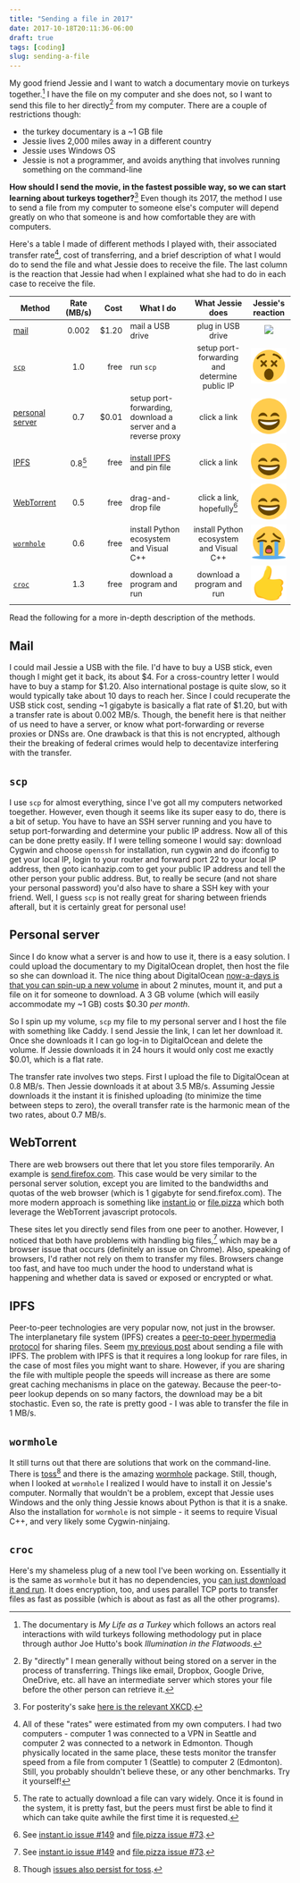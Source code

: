 ```yaml
---
title: "Sending a file in 2017"
date: 2017-10-18T20:11:36-06:00
draft: true
tags: [coding]
slug: sending-a-file
---
```


My good friend Jessie and I want to watch a documentary movie on turkeys together.[^turkey] I have the file on my computer and she does not, so I want to send this file to her directly[^direct] from my computer. There are a couple of restrictions though:

- the turkey documentary is a ~1 GB file
- Jessie lives 2,000 miles away in a different country
- Jessie uses Windows OS
- Jessie is not a programmer, and avoids anything that involves running something on the command-line

**How should I send the movie, in the fastest possible way, so we can start learning about turkeys together?**[^xkcd] Even though its 2017, the method I use to send a file from my computer to someone else's computer will depend greatly on who that someone is and how comfortable they are with computers.

Here's a table I made of different methods I played with, their associated transfer rate[^rates], cost of transferring, and a brief description of what I would do to send the file and what Jessie does to receive the file. The last column is the reaction that Jessie had when I explained what she had to do in each case to receive the file.

| Method     | Rate (MB/s) | Cost       | What I do    | What Jessie does | Jessie's reaction
| ---------- |:-----------:| ----------:|--------------|:----------:|:-----:
| [mail](#mail)  | 0.002    |  $1.20    | mail a USB drive  | plug in USB drive | ![](https://twemoji.maxcdn.com/svg/1f600.svg)
| [`scp`](#scp)         | 1.0         | free    | run `scp`   | setup port-forwarding and determine public IP | ![](/img/1f635.svg)
| [personal server](#personal-server)    | 0.7         | $0.01 | setup port-forwarding, download a server and a reverse proxy | click a link | ![](/img/1f604.svg)
| [IPFS](#ipfs)          | 0.8[^ipfs]   |    free     |  [install IPFS](/ipfs-transfer/) and pin file        | click a link  | ![](/img/1f604.svg)
| [WebTorrent](#web-browsers)          | 0.5   |    free     |  drag-and-drop file       | click a link, hopefully[^issues]  | ![](/img/1f604.svg)
| [`wormhole`](#wormhole)    | 0.6       |   free     | install Python ecosystem and Visual C++  | install Python ecosystem and Visual C++ | ![](/img/1f62d.svg)
| [`croc`](#croc)        | 1.3       |  free     |      download a program and run       | download a program and run | ![](/img/thumbs-up-sign_1f44d.png) 

Read the following for a more in-depth description of the methods.

## Mail

I could mail Jessie a USB with the file. I'd have to buy a USB stick, even though I might get it back, its about $4. For a cross-country letter I would have to buy a stamp for $1.20. Also international postage is quite slow, so it would typically take about 10 days to reach her. Since I could recuperate the USB stick cost, sending ~1 gigabyte is basically a flat rate of $1.20, but with a transfer rate is about 0.002 MB/s. Though, the benefit here is that neither of us need to have a server, or know what port-forwarding or reverse proxies or DNSs are. One drawback is that this is not encrypted, although their the breaking of federal crimes would help to decentavize interfering with the transfer.

## `scp`

I use `scp` for almost everything, since I've got all my computers networked toegether. However, even though it seems like its super easy to do, there is a bit of setup. You have to have an SSH server running and you have to setup port-forwarding and determine your public IP address. Now all of this can be done pretty easily. If I were telling someone I would say: download Cygwin and choose `openssh` for installation, run cygwin and do ifconfig to get your local IP, login to your router and forward port 22 to your local IP address, then goto icanhazip.com to get your public IP address and tell the other person your public address. But, to really be secure (and not share your personal password) you'd also have to share a SSH key with your friend. Well, I guess `scp` is not really great for sharing between friends afterall, but it is certainly great for personal use!

## Personal server

Since I do know what a server is and how to use it, there is a easy solution. I could upload the documentary to my DigitalOcean droplet, then host the file so she can download it. The nice thing about DigitalOcean [now-a-days is that you can spin-up a new volume](https://www.digitalocean.com/community/tutorials/how-to-use-block-storage-on-digitalocean) in about 2 minutes, mount it, and put a file on it for someone to download. A 3 GB volume (which will easily accommodate my ~1 GB) costs $0.30 *per month*. 

So I spin up my volume, `scp` my file to my personal server and I host the file with something like Caddy. I send Jessie the link, I can let her download it. Once she downloads it I can go log-in to DigitalOcean and delete the volume. If Jessie downloads it in 24 hours it would only cost me exactly $0.01, which is a flat rate.

The transfer rate involves two steps. First I upload the file to DigitalOcean  at 0.8 MB/s. Then Jessie downloads it at about 3.5 MB/s. Assuming Jessie downloads it the instant it is finished uploading (to minimize the time between steps to zero), the overall transfer rate is the harmonic mean of the two rates, about 0.7 MB/s.

## WebTorrent

There are web browsers out there that let you store files temporarily. An example is [send.firefox.com](https://send.firefox.com/). This case would be very similar to the personal server solution, except you are limited to the bandwidths and quotas of the web browser (which is 1 gigabyte for send.firefox.com). The more modern approach is something like [instant.io](https://instant.io/) or [file.pizza](https://file.pizza/) which both leverage the WebTorrent javascript protocols. 

These sites let you directly send files from one peer to another. However, I noticed that both have problems with handling big files,[^issues] which may be a browser issue that occurs (definitely an issue on Chrome). Also, speaking of browsers, I'd rather not rely on them to transfer my files. Browsers change too fast, and have too much under the hood to understand what is happening and whether data is saved or exposed or encrypted or what.

## IPFS

Peer-to-peer technologies are very popular now, not just in the browser. The interplanetary file system (IPFS) creates a [peer-to-peer hypermedia protocol](https://ipfs.io/) for sharing files. Seem [my previous post](/ipfs-transfer) about sending a file with IPFS. The problem with IPFS is that it requires a long lookup for rare files, in the case of most files you might want to share. However, if you are sharing the file with multiple people the speeds will increase as there are some great caching mechanisms in place on the gateway. Because the peer-to-peer lookup depends on so many factors, the download may be a bit stochastic. Even so, the rate is pretty good - I was able to transfer the file in 1 MB/s.

## `wormhole` 

It still turns out that there are solutions that work on the command-line. There is [toss](https://github.com/zerotier/toss)[^toss] and there is the amazing [wormhole](https://github.com/warner/magic-wormhole) package. Still, though, when I looked at `wormhole` I realized I would have to install it on Jessie's computer. Normally that wouldn't be a problem, except that Jessie uses Windows and the only thing Jessie knows about Python is that it is a snake. Also the installation for `wormhole` is not simple - it seems to require Visual C++, and very likely some Cygwin-ninjaing. 


## `croc`

Here's my shameless plug of a new tool I've been working on. Essentially it is the same as `wormhole` but it has no dependencies, you [can just download it and run](https://github.com/schollz/croc/releases/latest). It does encryption, too, and uses parallel TCP ports to transfer files as fast as possible (which is about as fast as all the other programs).


[^direct]: By "directly" I mean generally without being stored on a server in the process of transferring. Things like email, Dropbox, Google Drive, OneDrive, etc. all have an intermediate server which stores your file before the other person can retrieve it. 

[^turkey]: The documentary is *My Life as a Turkey* which follows an actors real interactions with wild turkeys following methodology put in place through author Joe Hutto's book *Illumination in the Flatwoods.*

[^xkcd]: For posterity's sake [here is the relevant XKCD](https://xkcd.com/949/).

[^rates]: All of these "rates" were estimated from my own computers. I had two computers - computer 1 was connected to a VPN in Seattle and computer 2 was connected to a network in Edmonton. Though physically located in the same place, these tests monitor the transfer speed from a file from computer 1 (Seattle) to computer 2 (Edmonton). Still, you probably shouldn't believe these, or any other benchmarks. Try it yourself!

[^ipfs]: The rate to actually download a file can vary widely. Once it is found in the system, it is pretty fast, but the peers must first be able to find it which can take quite awhile the first time it is requested.

[^issues]: See [instant.io issue #149](https://github.com/webtorrent/instant.io/issues/149) and [file.pizza issue #73](https://github.com/kern/filepizza/issues/73).

[^toss]: Though [issues also persist for toss](https://github.com/zerotier/toss/issues/2).
